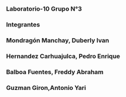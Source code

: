 ### Laboratorio-10 Grupo N°3

### Integrantes

### Mondragón Manchay, Duberly Ivan 
### Hernandez Carhuajulca, Pedro Enrique
### Balboa Fuentes, Freddy Abraham
### Guzman Giron,Antonio Yari

